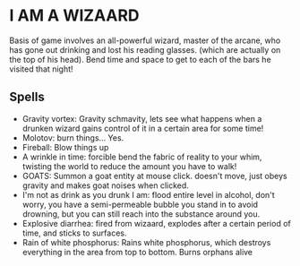 # I AM A WIZAARD

Basis of game involves an all-powerful wizard, master of the arcane, who has gone out drinking and lost his reading glasses. (which are actually on the top of his head). Bend time and space to get to each of the bars he visited that night!

## Spells

* Gravity vortex: Gravity schmavity, lets see what happens when a drunken wizard gains control of it in a certain area for some time!
* Molotov: burn things... Yes.
* Fireball: Blow things up
* A wrinkle in time: forcible bend the fabric of reality to your whim, twisting the world to reduce the amount you have to walk!
* GOATS: Summon a goat entity at mouse click. doesn't move, just obeys gravity and makes goat noises when clicked.
* I'm not as drink as you drunk I am: flood entire level in alcohol,  don't worry, you have a semi-permeable bubble you stand in to avoid drowning, but you can still reach into the substance around you.
* Explosive diarrhea: fired from wizaard, explodes after a certain period of time, and sticks to surfaces.
* Rain of white phosphorus: Rains white phosphorus, which destroys everything in the area from top to bottom. Burns orphans alive
